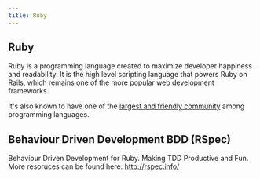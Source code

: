 ```yaml
---
title: Ruby
---
```

## Ruby

Ruby is a programming language created to maximize developer happiness and readability. It is the high level scripting language that powers Ruby on Rails, which remains one of the more popular web development frameworks.

It's also known to have one of the <a href="https://www.ruby-lang.org/en/community/">largest and friendly community</a> among programming languages. 

## Behaviour Driven Development BDD (RSpec)

Behaviour Driven Development for Ruby. Making TDD Productive and Fun.
More resoruces can be found here:
http://rspec.info/

